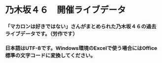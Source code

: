 # 乃木坂４６　開催ライブデータ
### 「マカロンは好きではない」さんがまとめられた乃木坂４６の過去ライブデータです。（労作です）
### 日本語はUTF-8です。Windows環境のExcelで使う場合にはOffice標準の文字コードに変換してください。
